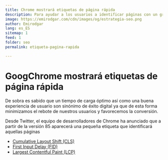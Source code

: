 ```yaml
---
title: Chrome mostrará etiquetas de página rápida
description: Para ayudar a los usuarios a identificar páginas con un gran tiempo de carga, Chrome 85 mostrará una etiqueta junto a aquellas con unos buenos valores en las Core Web  Vitals.
image: https://emirodgar.com/cdn/images/og/estrategia-seo.png
author: Emirodgar
lang: es_ES
sitemap: 1
feed: 1
folder: seo
permalink: etiqueta-pagina-rapida

--- 
```


# GoogChrome mostrará etiquetas de página rápida

De sobra es sabido que un tiempo de carga óptimo así como una buena experiencia de usuario son sinónimo de éxito digital ya que de esta forma minimizamos el rebote de nuestros usuarios y favorecemos la conversión.

Desde Twitter, el equipo de desarrolladores de Chrome ha anunciado que a partir de la versión 85 aparecerá una pequeña etiqueta que identificará aquellas páginas

<amp-twitter 
  width="375"
  height="472"
  layout="responsive"
  data-tweetid="1295390463038349312">
</amp-twitter>

-   [Cumulative Layout Shift (CLS)](https://web.dev/cls/)
-   [First Input Delay (FID)](https://web.dev/fid/)
-   [Largest Contentful Paint (LCP)](https://web.dev/lcp/)
<!--stackedit_data:
eyJoaXN0b3J5IjpbMTc3MTIyMjI4MSwxMzAxMjExODksLTM1ND
IwNDUwN119
-->